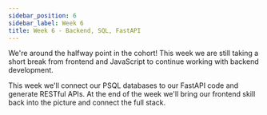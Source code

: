 ```yaml
---
sidebar_position: 6
sidebar_label: Week 6
title: Week 6 - Backend, SQL, FastAPI
---
```


We're around the halfway point in the cohort!  This week we are still taking a short break from frontend and JavaScript to continue working with backend development.

This week we'll connect our PSQL databases to our FastAPI code and generate RESTful APIs.  At the end of the week we'll bring our frontend skill back into the picture and connect the full stack.

